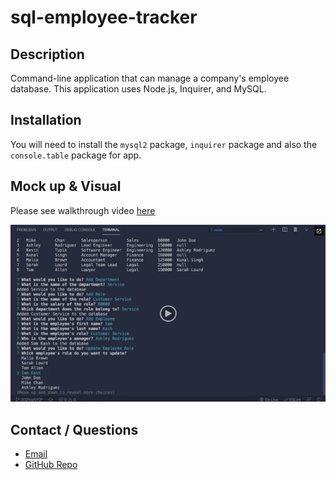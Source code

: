# sql-employee-tracker

## Description

Command-line application that can manage a company's employee database. This application uses Node.js, Inquirer, and MySQL.

## Installation

You will need to install the `mysql2` package, `inquirer` package and also the `console.table` package for app.

## Mock up & Visual

Please see walkthrough video [here]()

![example image](./images/12-sql-homework-video-thumbnail.png)

## Contact / Questions

- [Email](elorrainemitchell@gmail.com)
- [GitHub Repo](https://github.com/ericaLorraineMitchell/sql-employee-tracker.git)
